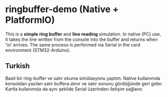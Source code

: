 # ringbuffer-demo (Native + PlatformIO)

This is a **simple ring buffer** and **line reading** simulation. In native (PC) use, it takes the line written from the console into the buffer and returns when ‘\n’ arrives. The same process is performed via Serial in the card environment (STM32-Arduino).

## Turkish

Basit bir ring-buffer ve satır okuma simülasyonu yaptım. Native kullanımda konsoldan yazılan satır buffera alınır ve satır sonunu gördüğünde geri gider. Kartla kullanımda da aynı şekilde Serial üzerinden iletişim sağlanır.

